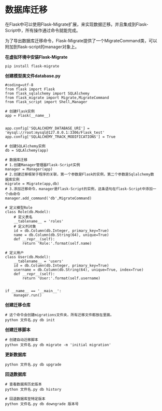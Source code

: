 # 数据库迁移

在Flask中可以使用Flask-Migrate扩展，来实现数据迁移。并且集成到Flask-Script中，所有操作通过命令就能完成。

为了导出数据库迁移命令，Flask-Migrate提供了一个MigrateCommand类，可以附加到flask-script的manager对象上。

**在虚拟环境中安装Flask-Migrate**

```
pip install flask-migrate
```

**创建模型类文件database.py**

```
#coding=utf-8
from flask import Flask
from flask_sqlalchemy import SQLAlchemy
from flask_migrate import Migrate,MigrateCommand
from flask_script import Shell,Manager

# 创建Flask实例
app = Flask(__name__)


app.config['SQLALCHEMY_DATABASE_URI'] = 'mysql://root:mysql@127.0.0.1:3306/Flask_test'
app.config['SQLALCHEMY_TRACK_MODIFICATIONS'] = True

# 创建SQLAlchemy实例
db = SQLAlchemy(app)

# 数据库迁移
# 1.创建Manager管理器Flask-Script实例
manager = Manager(app)
# 2.创建迁移框架于程序的关联，第一个参数是Flask的实例，第二个参数是Sqlalchemy数据库实例
migrate = Migrate(app,db) 
# 3.添加迁移命令，manager是Flask-Script的实例，这条语句在flask-Script中添加一个db命令
manager.add_command('db',MigrateCommand)

# 定义模型Role
class Role(db.Model):
    # 定义表名
    __tablename__ = 'roles'
    # 定义列对象
    id = db.Column(db.Integer, primary_key=True)
    name = db.Column(db.String(64), unique=True)
    def __repr__(self):
        return 'Role:'.format(self.name)

# 定义用户
class User(db.Model):
    __tablename__ = 'users'
    id = db.Column(db.Integer, primary_key=True)
    username = db.Column(db.String(64), unique=True, index=True)
    def __repr__(self):
        return 'User:'.format(self.username)
        
        
if __name__ == '__main__':
    manager.run()
```

**创建迁移仓库**

```
# 这个命令会创建migrations文件夹，所有迁移文件都放在里面。
python 文件名.py db init
```

**创建迁移脚本**

```
# 创建自动迁移脚本
python 文件名.py db migrate -m 'initial migration'
```

**更新数据库**

```
python 文件名.py db upgrade
```

**回退数据库**

```
# 查看数据库历史版本
python 文件名.py db history

# 回退数据库至特定版本
python 文件名.py db downgrade 版本号
```